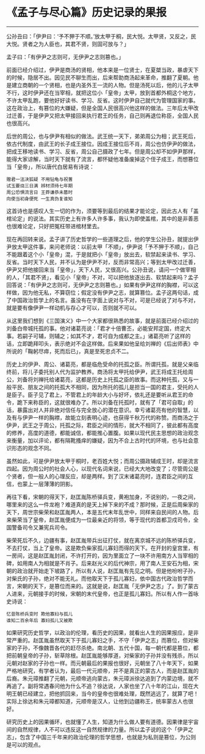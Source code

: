 # 《孟子与尽心篇》历史记录的果报

------

公孙丑曰：「伊尹曰：‘予不狎于不顺。’放太甲于桐，民大悦。太甲贤，又反之，民大悦。贤者之为人臣也，其君不贤，则固可放与？」

孟子曰：「有伊尹之志则可，无伊尹之志则篡也。」

前面已经介绍过，伊尹是商汤的贤相，他本来是一位贤士，在夏桀当政，暴虐天下的时候，隐居不出。因见民不聊生而出，后来帮助商汤起来革命，推翻了夏朝。他是建立商朝的一个贤相，也是内圣外王一流的人物。但是汤死以后，他的儿子太甲不行，这时伊尹还在当宰相，就把这位小「皇帝」太甲，放到首都外桐这个地方，不许太甲乱跑，要他好好读书、学习、反省。这时伊尹自己就代为管理国家的事。这在政治上，有篡位的大嫌疑，但是全国人民很高兴他这样的做法。三年后太甲改过迁善，于是伊尹又把太甲接回来执行君王的任务，自己则再退位称臣，全国人民也很高兴。

后世的周公，也与伊尹有相似的做法。武王统一天下，弟弟周公为相；武王死后，依古代制度，由武王的长子成王接位。因成王接位后不肖，周公也仿伊尹的做法，把成王移地读书、学习、反省，周公自己摄政了七年。但是周公却不如伊尹那样，能得大家谅解，当时天下就有了流言，都怀疑他准备废掉这个侄子成王，而想篡位当「皇帝」，所以唐代白居易有诗说：
```
赠君一法决狐疑 不用钻龟与祝蓍
试玉要烧三日满 辨材须待七年期
周公恐惧流言日 王莽谦恭未篡时
向使当初身便死 一生真伪复谁知
```
这首诗也是感叹人生一切的作为，须要等到最后的结果才能论定，因此古人有「盖棺论定」的说法。其实历史上有许多人许多事，我认为即使盖棺，其中的是非善恶也很难论定，只好把冤枉带进棺材里去。

现在再回转来说。孟子讲了历史哲学的一些道理之后，他的学生公孙丑，就提出伊尹放太甲这件事，来问老师说：以前太甲「不顺」，伊尹说「予不狎于不顺」，自己不能跟着这个小「皇帝」混，于是就把小「皇帝」放出去，软禁起来读书、学习、反省。当时天下人民，并不认为是伊尹不对，反而非常高兴；等到太甲改过迁善，伊尹又把他接回来当「皇帝」，天下人民，又很高兴。公孙丑说，请问一个做宰相的人，「其君不贤」，看见小「皇帝」不对，可以把他放逐出去、软禁起来吗？孟子回答说：「有伊尹之志则可，无伊尹之志则篡也。」如果有伊尹这样的胸襟，可以这样做，因为他无私，不算窃位；假定没有伊尹之志，就算篡位。孟子这两句话，成了中国政治哲学上的名言。虽没有在字面上说对与不对，可是已经说了对与不对，就是要有像伊尹一样动机与存心才可以，否则就不可以。

从这里我们想到《三国演义》中一个大家都很熟悉的故事，就是前面已经介绍过的刘备白帝城托孤的事。他对诸葛亮说：「君才十倍曹丕，必能安邦定国，终定大事。若嗣子可辅，则辅之；如其不才，君可自为成都之主。」诸葛亮听了这样的话，立即跪拜叩头，表示绝对不会这样做。后来果如他呈给刘禅的《后出师表》中所说的「鞠躬尽瘁，死而后已」，真是至死忠贞不二。

历史上的伊尹、周公、诸葛亮，都是临危受命的托孤之臣。所谓托孤，就是父亲临终前，将儿子委托别人代为监护教养。商汤将太甲托给伊尹，武王将成王托给周公，刘备将刘禅托给诸葛亮，这都是历史上托孤之臣的故事。而这种托孤，又与一般平民、朋友之间的托孤大不相同，因为所托的孤儿是担当一国的君主，受托的人是臣子。臣子见了君上，不管君上的年龄大小与好坏，依礼还是要听从君王的命令，跪下来称臣的，这就很难办了。所以刘备在托孤时，就有了「君可自取」的话，暴露出对人并非绝对信任与完全放心的潜在意识。幸亏诸葛亮有他的智慧，以及有与伊尹一样的胸襟，故能立刻表明心迹，也获得千秋万代的称赞。而商汤之于伊尹，武王之于周公，托孤之际，君臣之间的情形，就大不相同了，彼此都有高度的修养，高度的道德，都能诚信，都能推心置腹。如果以现代民主思想的政治观念来衡量，加以评论，都有隔靴搔痒的嫌疑，因为不合上古时代的环境，也与社会意识形态的观念不同。

虽然如此，可是伊尹放太甲于桐时，老百姓大悦；而周公摄政辅成王时，却是流言四起。因为周公时的社会人心，以现代名词来说，已经大大地改变了；尽管周公是个贤者，但一般人的心理反应，却是两样。到了汉末诸葛亮时，连君臣之间的互信，也蒙上一层薄薄的阴影。

再往下看，宋朝的得天下，赵匡胤陈桥驿兵变，黄袍加身，不说别的，一夜之间，哪里来的这么一件龙袍？难道真的是天上掉下来的不成？那时候，正是后周柴家的天下，周世宗柴荣和赵匡胤两人，本是五代末年乱世中，同样来自民间的人物。后来柴荣当了皇帝，赵匡胤便成为一位最亲近的将领，等于现代的首都卫戍司令，全国警备司令又兼宪兵司令。

柴荣死后不久，边疆有事，赵匡胤带兵出征打仗，就在离京城不远的陈桥驿兵变，不去打仗，当上了皇帝。这是欺负柴家孤儿寡妇而得的天下。在开封的皇宫里，有一房间，这是赵匡胤封闭，不许打开的，因为里面立了一块不许用南方人当宰相的碑，如用南人为相就是不肖子。后来赵光义的后代神宗，用了南人王安石为相，宋朝的政治就开始走下坡路了，所以有人说，赵匡胤有先见之明。但是他吩咐子孙，对柴氏的子孙，绝对不能无礼。而他取天下于孤儿寡妇，依中国古代政治哲学而言，宋朝的天下，是篡位而来的。这就是说，赵匡胤「无伊尹之志」了。到了蒙古人进来，元朝接手的时候，宋朝的末代皇帝，也正是孤儿寡妇。所以有人作一首咏史诗说：
```
忆昔陈桥兵变时 欺他寡妇与孤儿
谁知二百余年后 寡妇孤儿又被欺
```
如果研究历史哲学，以政治的伦理，看历史的因果，就看出人生的因果报应，是非常严重的。赵匡胤虽然取天下于孤儿寡妇之手，不守「伊尹之志」而篡位，但对柴家的子孙，不像魏晋各代的赶尽杀绝。南北朝、五代十国，每一朝代都是篡位，都把前朝皇帝的子孙，斩草除根。赵匡胤能够厚道，对柴家的子孙并没有残杀，所以元朝对赵家的子孙也一样。而元朝最后的果报也很好，元朝坐了八十年天下，如果严格地研究，有学者认为，最后一代元顺帝，并不是真正的蒙古人，而是赵匡胤的后裔。朱元璋推翻了元朝，元顺帝逃向蒙古，朱元璋派徐达追到了内蒙边境，就不再追了。副将常遇春问他为什么不追？徐达说，人家也坐了八十年的江山，现在大明王朝已经建立，把他抓回来，当今的皇帝也很难处理，既然逃远了，就算了吧！实际上徐达和朱元璋都知道，元顺帝是汉人，让他到边疆称王，统率蒙古人也很好。

研究历史上的因果循环，也就懂了人生，知道为什么做人要有道德。因果律是宇宙间的自然规律，人不可以违反这一自然规律的力量。所以孟子说的这个「伊尹之志」，包含了中国三千年来的政治伦理的哲学思想，也就是为私则是篡位，为公则是可以的观点。

